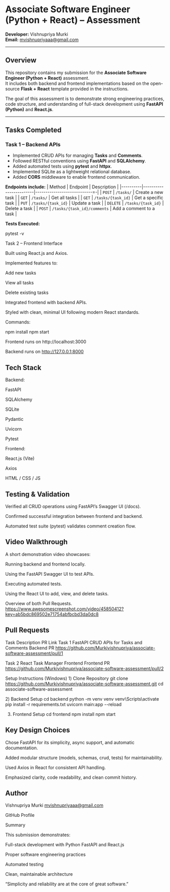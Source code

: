 # Associate Software Engineer (Python + React) – Assessment

**Developer:** Vishnupriya Murki  
**Email:** mvishnupriyaaa@gmail.com  

---

##  Overview

This repository contains my submission for the **Associate Software Engineer (Python + React)** assessment.  
It includes both backend and frontend implementations based on the open-source **Flask + React** template provided in the instructions.

The goal of this assessment is to demonstrate strong engineering practices, code structure, and understanding of full-stack development using **FastAPI (Python)** and **React.js**.

---

##  Tasks Completed

### **Task 1 – Backend APIs**
- Implemented CRUD APIs for managing **Tasks** and **Comments**.
- Followed RESTful conventions using **FastAPI** and **SQLAlchemy**.
- Added automated tests using **pytest** and **httpx**.
- Implemented SQLite as a lightweight relational database.
- Added **CORS** middleware to enable frontend communication.

**Endpoints include:**
| Method   | Endpoint               |       Description            |
|----------|------------------------|----------------------------=-|
| `POST`   | `/tasks/`              | Create a new task            |
| `GET`    | `/tasks/`              | Get all tasks                |
| `GET`    | `/tasks/{task_id}`     | Get a specific task          |
| `PUT`    | `/tasks/{task_id}`     | Update a task                |
| `DELETE` | `/tasks/{task_id}`     | Delete a task                |
| `POST`   | `/tasks/{task_id}/comments` | Add a comment to a task |

**Tests Executed:**

pytest -v

Task 2 – Frontend Interface

Built using React.js and Axios.

Implemented features to:

Add new tasks

View all tasks

Delete existing tasks

Integrated frontend with backend APIs.

Styled with clean, minimal UI following modern React standards.

Commands:

npm install
npm start


Frontend runs on http://localhost:3000

Backend runs on http://127.0.0.1:8000

##  Tech Stack

Backend:

FastAPI

SQLAlchemy

SQLite

Pydantic

Uvicorn

Pytest

Frontend:

React.js (Vite)

Axios

HTML / CSS / JS

##  Testing & Validation

Verified all CRUD operations using FastAPI’s Swagger UI (/docs).

Confirmed successful integration between frontend and backend.

Automated test suite (pytest) validates comment creation flow.

##  Video Walkthrough

A short demonstration video showcases:

Running backend and frontend locally.

Using the FastAPI Swagger UI to test APIs.

Executing automated tests.

Using the React UI to add, view, and delete tasks.

Overview of both Pull Requests.
https://www.awesomescreenshot.com/video/45850412?key=ab5bdc869502e71754abfbcbd3da0dc8

##  Pull Requests
Task	Description	PR Link
Task 1	FastAPI CRUD APIs for Tasks and Comments	Backend PR
 https://github.com/Murkivishnupriya/associate-software-assessment/pull/1

Task 2	React Task Manager Frontend	Frontend PR
 https://github.com/Murkivishnupriya/associate-software-assessment/pull/2

 Setup Instructions (Windows)
1️)  Clone Repository
git clone https://github.com/Murkivishnupriya/associate-software-assessment.git
cd associate-software-assessment

2️) Backend Setup
cd backend
python -m venv venv
venv\Scripts\activate
pip install -r requirements.txt
uvicorn main:app --reload

3) Frontend Setup
cd frontend
npm install
npm start

##  Key Design Choices

Chose FastAPI for its simplicity, async support, and automatic documentation.

Added modular structure (models, schemas, crud, tests) for maintainability.

Used Axios in React for consistent API handling.

Emphasized clarity, code readability, and clean commit history.

##  Author

Vishnupriya Murki
 mvishnupriyaaa@gmail.com

 GitHub Profile

 Summary

This submission demonstrates:

Full-stack development with Python FastAPI and React.js

Proper software engineering practices

Automated testing

Clean, maintainable architecture

“Simplicity and reliability are at the core of great software.”
